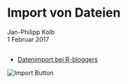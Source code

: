 # Import von Dateien
Jan-Philipp Kolb  
1 Februar 2017  



## 


- [Datenimport bei R-bloggers](https://www.r-bloggers.com/importing-data-into-r-part-ii/)


![Import Button](https://i1.wp.com/thepracticalr.files.wordpress.com/2017/01/rstudio-old-import.png?w=456&ssl=1)
